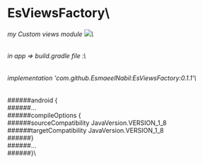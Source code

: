 # EsViewsFactory\
###### my Custom views module <img src="https://jitpack.io/v/EsmaeelNabil/EsViewsFactory.svg">\


###### in app => build.gradle file :\
   ###### implementation 'com.github.EsmaeelNabil:EsViewsFactory:0.1.1'\


######android {\
######...\
  ######compileOptions {\
        ######sourceCompatibility JavaVersion.VERSION_1_8\
        ######targetCompatibility JavaVersion.VERSION_1_8\
    ######}\
######...\
######}\
